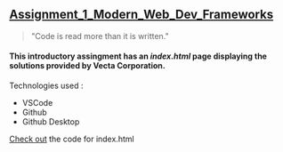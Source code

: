 ## [Assignment_1_Modern_Web_Dev_Frameworks](https://github.com/sagarw749/Assignment_1_Modern_Web_Dev_Frameworks)
> "Code is read more than it is written."
#### This introductory assingment has an **_index.html_** page displaying the solutions provided by **Vecta Corporation**.
Technologies used : 
* VSCode 
* Github 
* Github Desktop 

[Check out](https://github.com/sagarw749/Assignment_1_Modern_Web_Dev_Frameworks/blob/main/index.html) the code for index.html
 
